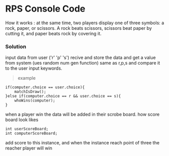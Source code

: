 # RPS Console Code
 How it works : at the same time, two players display one of three symbols: a rock, paper, or scissors. A rock beats scissors, scissors beat paper by cutting it, and paper beats rock by covering it.

### Solution

input data from user ('r' 'p' 's')
recive and store the data
and get a value from system (ues random num gen function)
same as r,p,s
and compare it to the user input keywords.

> example

```
if(computer.choice == user.choice){
    matchIsDraw();
}else if(computer.choice == r && user.choice == s){
    whoWins(computer);
}
```
when a player win the data will be added in their scrobe board.
how score board look likes

```
int userScoreBoard;
int computerScoreBoard;
```
add score to this instance, and when the instance reach point of three the reacher player will win


